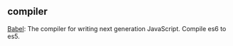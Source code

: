 ## compiler
[Babel](https://babeljs.io/): The compiler for writing next generation JavaScript. Compile es6 to es5.
